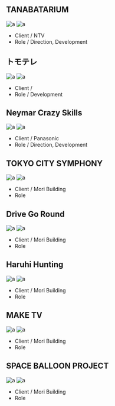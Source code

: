 
## TANABATARIUM

![a](./tanabata/01.jpg)
![a](./tanabata/01.jpg)

* Client / NTV
* Role / Direction, Development

## トモテレ

![a](./tanabata/01.jpg)
![a](./tanabata/01.jpg)

* Client / 
* Role / Development

## Neymar Crazy Skills

![a](./tanabata/01.jpg)
![a](./tanabata/01.jpg)

* Client / Panasonic 
* Role / Direction, Development

## TOKYO CITY SYMPHONY

![a](./tanabata/01.jpg)
![a](./tanabata/01.jpg)

* Client / Mori Building
* Role 

## Drive Go Round

![a](./tanabata/01.jpg)
![a](./tanabata/01.jpg)

* Client / Mori Building
* Role 

## Haruhi Hunting

![a](./tanabata/01.jpg)
![a](./tanabata/01.jpg)

* Client / Mori Building
* Role 

## MAKE TV

![a](./tanabata/01.jpg)
![a](./tanabata/01.jpg)

* Client / Mori Building
* Role 

## SPACE BALLOON PROJECT

![a](./tanabata/01.jpg)
![a](./tanabata/01.jpg)

* Client / Mori Building
* Role 
